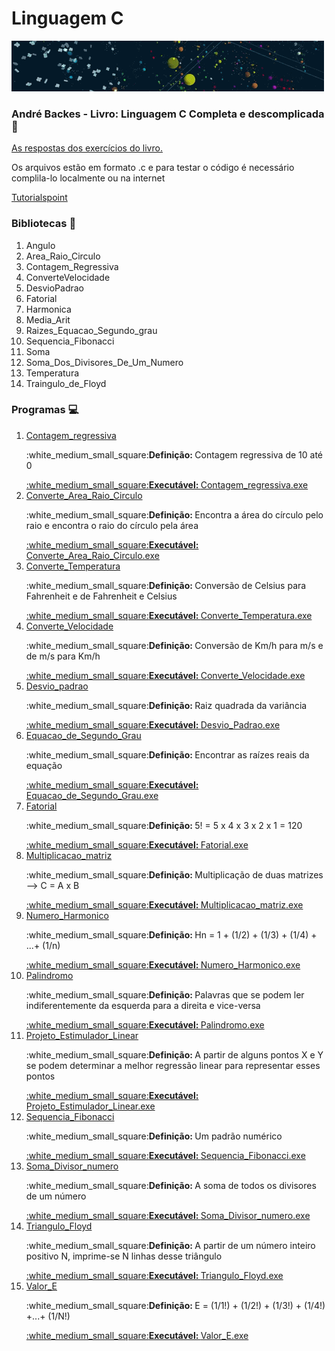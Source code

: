 # Linguagem C
<a href = "https://2.bp.blogspot.com/-7izTYOK0YDM/WvIEaHxq9oI/AAAAAAAAAT0/vHq228nvyigjfHUYZkQ6UzhEHezRcWeyQCLcBGAs/s1600/sd.gif"/>![Virtual](https://github.com/veiganobruh/C-Programming-Language/blob/master/virtual_gif.gif)</a>
### André Backes - Livro: Linguagem C  Completa e descomplicada :book: 
<a href = "https://github.com/veiganobruh/C-Programming-Language/tree/master/Andre%20Backes-%20%20Linguagem%20C%20-%20Completa%20e%20descomplicada%20%20-%20Exercicios" > <p>As respostas dos exercícios do livro.</p> </a> 
<p> Os arquivos estão em formato .c e para testar o código é necessário complila-lo localmente ou na internet </p>
<p><a href = "https://www.tutorialspoint.com/compile_c_online.php" >Tutorialspoint</a></p>

### Bibliotecas :book:
<ol>
 	<li>Angulo</li> 	
	<li>Area_Raio_Circulo</li> 	
	<li>Contagem_Regressiva</li> 	
	<li>ConverteVelocidade</li> 	
	<li>DesvioPadrao</li> 		
	<li>Fatorial</li> 	
	<li>Harmonica</li> 	
	<li>Media_Arit</li> 
	<li>Raizes_Equacao_Segundo_grau</li>
	<li>Sequencia_Fibonacci</li>
	<li>Soma </li>	
	<li>Soma_Dos_Divisores_De_Um_Numero</li> 	
	<li>Temperatura </li>	
	<li>Traingulo_de_Floyd</li>
 </ol>

### Programas :computer:
<ol>
	<li>
	<a href = "https://github.com/veiganobruh/C-Programming-Language/tree/master/Executaveis" >Contagem_regressiva</a><p>:white_medium_small_square:<strong>Definição: </strong>Contagem regressiva de 10 até 0</p>
	<a href = "https://github.com/veiganobruh/C-Programming-Language/tree/master/Executaveis/Contagem_Regressiva" title = " 	Contagem_regressiva.exe">:white_medium_small_square:<strong>Executável: </strong>Contagem_regressiva.exe</a>
  	</li>
	<li>
	<a href = "https://github.com/veiganobruh/C-Programming-Language/tree/master/Executaveis" title = "Converte_Area_Raio_Circuloe">Converte_Area_Raio_Circulo</a><p>:white_medium_small_square:<strong>Definição: </strong>Encontra a área do círculo pelo raio e encontra o raio do círculo pela área </p>
	<a href = "https://github.com/veiganobruh/C-Programming-Language/tree/master/Executaveis/Converte_Area_Raio_Circulo" title = "Converte_Area_Raio_Circulo.exe">:white_medium_small_square:<strong>Executável: </strong>Converte_Area_Raio_Circulo.exe</a>
   	</li>
  	<li>
	  <a href = "https://github.com/veiganobruh/C-Programming-Language/tree/master/Executaveis" title = "Converte_Temperatura">Converte_Temperatura</a><p>:white_medium_small_square:<strong>Definição: </strong>Conversão de Celsius para Fahrenheit e de Fahrenheit e Celsius</p>
	  <a href = "https://github.com/veiganobruh/C-Programming-Language/tree/master/Executaveis/Converte_Temperatura" title = "Converte_Temperatura.exe">:white_medium_small_square:<strong>Executável: </strong>Converte_Temperatura.exe</a>
  	</li>
 	<li>
	<a href = "https://github.com/veiganobruh/C-Programming-Language/tree/master/Executaveis" title = "converte_Velocidade">Converte_Velocidade</a><p>:white_medium_small_square:<strong>Definição: </strong>Conversão de Km/h para m/s e de m/s para Km/h</p>
	<a href = "https://github.com/veiganobruh/C-Programming-Language/tree/master/Executaveis/Converte_Velocidade" title = "Converte_Velocidade.exe">:white_medium_small_square:<strong>Executável: </strong>Converte_Velocidade.exe</a>
   	</li>
	<li>
	<a href = "https://github.com/veiganobruh/C-Programming-Language/tree/master/Executaveis" title = "Desvio_padrao">Desvio_padrao</a><p>:white_medium_small_square:<strong>Definição: </strong>Raiz quadrada da variância</p>
	<a href = "https://github.com/veiganobruh/C-Programming-Language/tree/master/Executaveis/Desvio_padrao" title = "Desvio_padrao.exe">:white_medium_small_square:<strong>Executável: </strong>Desvio_Padrao.exe</a>
   	</li>
	<li>
	<a href = "https://github.com/veiganobruh/C-Programming-Language/tree/master/Executaveis" title = "Equacao_de_Segundo_Grau">Equacao_de_Segundo_Grau</a><p>:white_medium_small_square:<strong>Definição: </strong>Encontrar as raízes reais da equação</p>
	<a href = "https://github.com/veiganobruh/C-Programming-Language/tree/master/Executaveis/Equacao_de_Segundo_Grau" title = "Equacao_de_Segundo_Grau.exe">:white_medium_small_square:<strong>Executável: </strong>Equacao_de_Segundo_Grau.exe</a>
   	</li>
	<li>
	<a href = "https://github.com/veiganobruh/C-Programming-Language/tree/master/Executaveis" title = "Fatorial">Fatorial</a><p>:white_medium_small_square:<strong>Definição: </strong> 5! = 5 x 4 x 3 x 2 x 1 = 120 </p>
	<a href = "https://github.com/veiganobruh/C-Programming-Language/tree/master/Executaveis/Fatorial" title = "Fatorial.exe">:white_medium_small_square:<strong>Executável: </strong>Fatorial.exe</a>
   	</li>
	<li>
	<a href = "https://github.com/veiganobruh/C-Programming-Language/tree/master/Executaveis" title = "Multiplicacao_matriz">Multiplicacao_matriz</a><p>:white_medium_small_square:<strong>Definição: </strong>Multiplicação de duas matrizes --> C = A x B </p>
	<a href = "https://github.com/veiganobruh/C-Programming-Language/tree/master/Executaveis/Multiplicacao_matriz" title = "Multiplicacao_matriz.exe">:white_medium_small_square:<strong>Executável: </strong>Multiplicacao_matriz.exe</a>
   	</li>
	<li>
	<a href = "https://github.com/veiganobruh/C-Programming-Language/tree/master/Executaveis" title = "Numero_Harmonico">Numero_Harmonico</a><p>:white_medium_small_square:<strong>Definição: </strong>Hn = 1 + (1/2) + (1/3) + (1/4) + ...+ (1/n)</p>
	<a href = "https://github.com/veiganobruh/C-Programming-Language/tree/master/Executaveis/Numero_Harmonico" title = "Numero_Harmonico.exe">:white_medium_small_square:<strong>Executável: </strong>Numero_Harmonico.exe</a>
   	</li>
	<li>
	<a href = "https://github.com/veiganobruh/C-Programming-Language/tree/master/Executaveis" title = "Palindromo">Palindromo</a><p>:white_medium_small_square:<strong>Definição: </strong>Palavras que se podem ler indiferentemente da esquerda para a direita e vice-versa</p>
	<a href = "https://github.com/veiganobruh/C-Programming-Language/tree/master/ExecutaveisPalindromo" title = "Palindromo.exe">:white_medium_small_square:<strong>Executável: </strong>Palindromo.exe</a>
   	</li>
	<li>
	<a href = "https://github.com/veiganobruh/C-Programming-Language/tree/master/Executaveis" title = "Projeto_Estimulador_Linear">Projeto_Estimulador_Linear</a><p>:white_medium_small_square:<strong>Definição: </strong>A partir de alguns pontos X e Y se podem determinar a melhor regressão linear para representar esses pontos</p>
	<a href = "https://github.com/veiganobruh/C-Programming-Language/tree/master/Executaveis/Projeto_Estimulador_Linear" title = "Projeto_Estimulador_Linearo.exe">:white_medium_small_square:<strong>Executável: </strong>Projeto_Estimulador_Linear.exe</a>
   	</li>
	<li>
	<a href = "https://github.com/veiganobruh/C-Programming-Language/tree/master/Executaveis" title = "Sequencia_Fibonacci">Sequencia_Fibonacci</a><p>:white_medium_small_square:<strong>Definição: </strong>Um padrão numérico</p>
	<a href = "https://github.com/veiganobruh/C-Programming-LanguageC/tree/master/Executaveis/Sequencia_Fibonacci" title = "Sequencia_Fibonacci.exe">:white_medium_small_square:<strong>Executável: </strong>Sequencia_Fibonacci.exe</a>
   	</li>
	<li>
	<a href = "https://github.com/veiganobruh/C-Programming-Language/tree/master/Executaveis" title = "Soma_Divisor_numero">Soma_Divisor_numero</a><p>:white_medium_small_square:<strong>Definição: </strong>A soma de todos os divisores de um número</p>
	<a href = "https://github.com/veiganobruh/C-Programming-Language/tree/master/Executaveis/Soma_Divisor_numero" title = "Soma_Divisor_numero.exe">:white_medium_small_square:<strong>Executável: </strong>Soma_Divisor_numero.exe</a>
   	</li>
	<li>
	<a href = "https://github.com/veiganobruh/C-Programming-Language/tree/master/Executaveis" title = "Triangulo_Floyd">Triangulo_Floyd</a><p>:white_medium_small_square:<strong>Definição: </strong>A partir de um número inteiro positivo N, imprime-se N linhas desse triângulo</p>
	<a href = "https://github.com/veiganobruh/C-Programming-Language/tree/master/Executaveis/Triangulo_Floyd" title = "Triangulo_Floyd.exe">:white_medium_small_square:<strong>Executável: </strong>Triangulo_Floyd.exe</a>
   	</li>
	<li>
	<a href = "https://github.com/veiganobruh/C-Programming-Language/tree/master/Executaveis" title = "Valor_E">Valor_E</a><p>:white_medium_small_square:<strong>Definição: </strong>E = (1/1!) + (1/2!) + (1/3!) + (1/4!) +...+ (1/N!)</p>
	<a href = "https://github.com/veiganobruh/C-Programming-Language/tree/master/Executaveis/Valor_E" title = "Valor_E.exe">:white_medium_small_square:<strong>Executável: </strong>Valor_E.exe</a>
   	</li>	
</ol>
